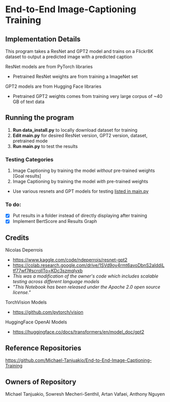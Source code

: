 # End-to-End Image-Captioning Training

## Implementation Details
This program takes a ResNet and GPT2 model and trains on a Flickr8K dataset to output a predicted image with a predicted caption

ResNet models are from PyTorch libraries  
- Pretrained ResNet weights are from training a ImageNet set

GPT2 models are from Hugging Face libraries  
- Pretrained GPT2 weights comes from training very large corpus of ~40 GB of text data  

## Running the program
1. **Run data_install.py** to locally download dataset for training 
2. **Edit main.py** for desired ResNet version, GPT2 version, dataset, pretrained mode
3. **Run main.py** to test the results

### Testing Categories
1. Image Captioning by training the model *without* pre-trained weights [Goal results]  
2. Image Captioning by training the model *with* pre-trained weights
- Use various resnets and GPT models for testing <ins> listed in main.py </ins>


### To do:
- [x] Put results in a folder instead of directly displaying after training
- [x] Implement BertScore and Results Graph

## Credits
Nicolas Deperrois 
- https://www.kaggle.com/code/ndeperrois/resnet-gpt2
- https://colab.research.google.com/drive/1SVd9oy4rmt6avoDbnS2aIddiLtf77wf7#scrollTo=KDc3szmqlyxb
- _This was a modification of the owner's code which includes scalable testing across different language models_
- _"This Notebook has been released under the Apache 2.0 open source license."_

TorchVision Models  
- https://github.com/pytorch/vision  

HuggingFace OpenAI Models
- https://huggingface.co/docs/transformers/en/model_doc/gpt2

## Reference Repositories
https://github.com/Michael-Tanjuakio/End-to-End-Image-Captioning-Training

## Owners of Repository
Michael Tanjuakio, Sowresh Mecheri-Senthil, Artan Vafaei, Anthony Nguyen
